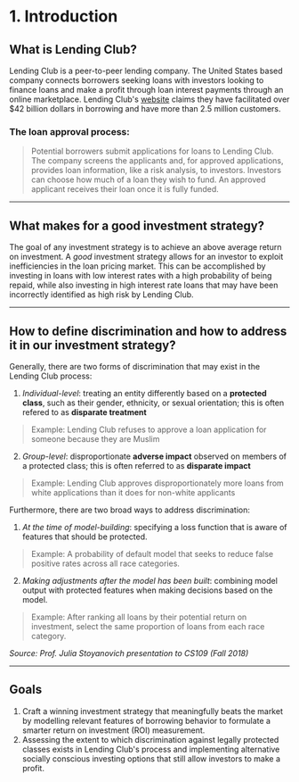 
# 1. Introduction

## What is Lending Club?
Lending Club is a peer-to-peer lending company. The United States based company connects borrowers seeking loans with investors looking to finance loans and make a profit through loan interest payments through an online marketplace. Lending Club's [website](https://www.lendingclub.com/) claims they have facilitated over $42 billion dollars in borrowing and have more than 2.5 million customers.

### The loan approval process:
> Potential borrowers submit applications for loans to Lending Club. The company screens the applicants and, for approved applications, provides loan information, like a risk analysis, to investors. Investors can choose how much of a loan they wish to fund. An approved applicant receives their loan once it is fully funded.

<hr>

## What makes for a good investment strategy?

The goal of any investment strategy is to achieve an above average return on investment. A *good* investment strategy allows for an investor to exploit inefficiencies in the loan pricing market. This can be accomplished by investing in loans with low interest rates with a high probability of being repaid, while also investing in high interest rate loans that may have been incorrectly identified as high risk by Lending Club. 

<hr>

## How to define discrimination and how to address it in our investment strategy?

Generally, there are two forms of discrimination that may exist in the Lending Club process:
1. *Individual-level*: treating an entity differently based on a **protected class**, such as their gender, ethnicity, or sexual orientation; this is often refered to as **disparate treatment**
>Example: Lending Club refuses to approve a loan application for someone because they are Muslim
2. *Group-level*: disproportionate **adverse impact** observed on members of a protected class; this is often referred to as **disparate impact**
>Example: Lending Club approves disproportionately more loans from white applications than it does for non-white applicants
  
Furthermore, there are two broad ways to address discrimination:
1. *At the time of model-building*: specifying a loss function that is aware of features that should be protected.
>Example: A probability of default model that seeks to reduce false positive rates across all race categories.
2. *Making adjustments after the model has been built*: combining model output with protected features when making decisions based on the model.
>Example: After ranking all loans by their potential return on investment, select the same proportion of loans from each race category.

*Source: Prof. Julia Stoyanovich presentation to CS109 (Fall 2018)*

<hr>

## Goals

1. Craft a winning investment strategy that meaningfully beats the market by modelling relevant features of borrowing behavior to formulate a smarter return on investment (ROI) measurement.
2. Assessing the extent to which discrimination against legally protected classes exists in Lending Club's process and implementing alternative socially conscious investing options that still allow investors to make a profit.

